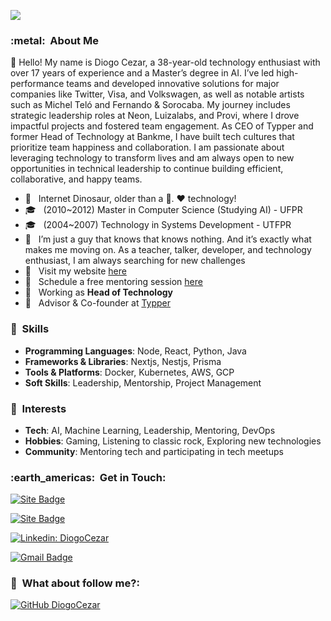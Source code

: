 
![](https://komarev.com/ghpvc/?username=diogocezar&color=006bed)

<h3> :metal: &nbsp;About Me </h3>

👋 Hello! My name is Diogo Cezar, a 38-year-old technology enthusiast with over 17 years of experience and a Master’s degree in AI. I’ve led high-performance teams and developed innovative solutions for major companies like Twitter, Visa, and Volkswagen, as well as notable artists such as Michel Teló and Fernando & Sorocaba. My journey includes strategic leadership roles at Neon, Luizalabs, and Provi, where I drove impactful projects and fostered team engagement. As CEO of Typper and former Head of Technology at Bankme, I have built tech cultures that prioritize team happiness and collaboration. I am passionate about leveraging technology to transform lives and am always open to new opportunities in technical leadership to continue building efficient, collaborative, and happy teams.

- 🤔 &nbsp; Internet Dinosaur, older than a 💾. ♥️ technology!
- 🎓 &nbsp; (2010~2012) Master in Computer Science (Studying AI) - UFPR
- 🎓 &nbsp; (2004~2007) Technology in Systems Development - UTFPR
- 💭 &nbsp; I’m just a guy that knows that knows nothing. And it’s exactly what makes me moving on. As a teacher, talker, developer, and technology enthusiast, I am always searching for new challenges
- 📄 &nbsp; Visit my website <a href="https://www.diogocezar.dev">here</a>
- 🌱 &nbsp; Schedule a free mentoring session <a href="https://diocodes.dev">here</a>
- 💼 &nbsp; Working as **Head of Technology**
- 💼 &nbsp; Advisor & Co-founder at <a href="https://typper.io/">Typper</a>

<h3> 🧠 &nbsp;Skills </h3>

- **Programming Languages**: Node, React, Python, Java
- **Frameworks & Libraries**: Nextjs, Nestjs, Prisma
- **Tools & Platforms**: Docker, Kubernetes, AWS, GCP
- **Soft Skills**: Leadership, Mentorship, Project Management

<h3> 📒 &nbsp;Interests </h3>

- **Tech**: AI, Machine Learning, Leadership, Mentoring, DevOps
- **Hobbies**: Gaming, Listening to classic rock, Exploring new technologies
- **Community**: Mentoring tech and participating in tech meetups

<h3> :earth_americas: &nbsp;Get in Touch: </h3>

[![Site Badge](https://img.shields.io/badge/-https://diogocezar.dev-006bed?style=flat-square&logo=website&logoColor=white&link=https://diogocezar.dev)](https://diogocezar.dev)

[![Site Badge](https://img.shields.io/badge/-https://diocodes.dev-006bed?style=flat-square&logo=website&logoColor=white&link=https://diocodes.dev)](https://diocodes.dev)

[![Linkedin: DiogoCezar](https://img.shields.io/badge/-diogocezar-blue?style=flat-square&logo=Linkedin&logoColor=white&link=https://www.linkedin.com/in/diogocezar/)](https://www.linkedin.com/in/diogocezar/)

[![Gmail Badge](https://img.shields.io/badge/-diogo@diogocezar.com-006bed?style=flat-square&logo=Gmail&logoColor=white&link=mailto:diogo@diogocezar.com)](mailto:diogo@diogocezar.com)


<h3> 👀 &nbsp;What about follow me?: </h3> 

[![GitHub DiogoCezar](https://img.shields.io/github/followers/diogocezar?label=follow&style=social)](https://github.com/diogocezar)
